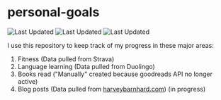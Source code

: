 # personal-goals
![Last Updated](https://img.shields.io/date/1625713738?color=FC4C02&label=Fitness%20Updated&logo=strava)
![Last Updated](https://img.shields.io/date/1625713738?color=7ac70c&label=Language%20Updated&logo=duolingo)
![Last Updated](https://img.shields.io/date/1625713738?color=e9e5cd&label=Books%20Updated&logo=goodreads)

I use this repository to keep track of my progress in these major areas:

1. Fitness (Data pulled from Strava)
2. Language learning (Data pulled from Duolingo)
3. Books read ("Manually" created because goodreads API no longer active)
4. Blog posts (Data pulled from [harveybarnhard.com](https://harveybarnhard.com)) (in progress)
